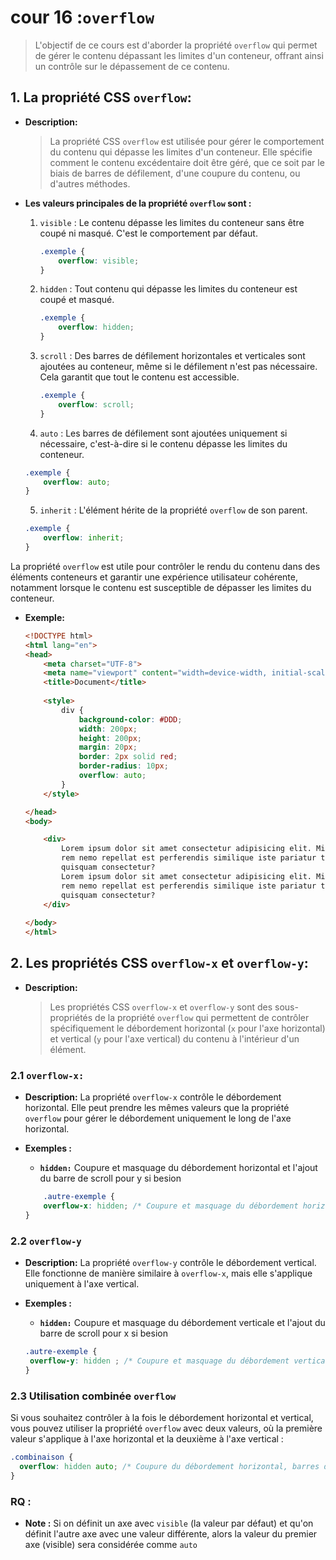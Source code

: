 # cour 16 :**``overflow``**


>L'objectif de ce cours est d'aborder la propriété `overflow` qui permet de gérer le contenu dépassant les limites d'un conteneur, offrant ainsi un contrôle sur le dépassement de ce contenu.


## 1. **La propriété CSS `overflow`:**

- **Description:**

    >La propriété CSS `overflow` est utilisée pour gérer le comportement du contenu qui dépasse les limites d'un conteneur. Elle spécifie comment le contenu excédentaire doit être géré, que ce soit par le biais de barres de défilement, d'une coupure du contenu, ou d'autres méthodes.


- **Les valeurs principales de la propriété `overflow` sont :**

    1. `visible` : Le contenu dépasse les limites du conteneur sans être coupé ni masqué. C'est le comportement par défaut.

        ```css
        .exemple {
            overflow: visible;
        }
        ```

    2. `hidden` : Tout contenu qui dépasse les limites du conteneur est coupé et masqué.

        ```css
        .exemple {
            overflow: hidden;
        }
        ```

    3. `scroll` : Des barres de défilement horizontales et verticales sont ajoutées au conteneur, même si le défilement n'est pas nécessaire. Cela garantit que tout le contenu est accessible.

        ```css
        .exemple {
            overflow: scroll;
        }
        ```

    4. `auto` : Les barres de défilement sont ajoutées uniquement si nécessaire, c'est-à-dire si le contenu dépasse les limites du conteneur.

    ```css
    .exemple {
        overflow: auto;
    }
    ```

    5. `inherit` : L'élément hérite de la propriété `overflow` de son parent.

    ```css
    .exemple {
        overflow: inherit;
    }
    ```

La propriété `overflow` est utile pour contrôler le rendu du contenu dans des éléments conteneurs et garantir une expérience utilisateur cohérente, notamment lorsque le contenu est susceptible de dépasser les limites du conteneur.


- **Exemple:**

    ```html
    <!DOCTYPE html>
    <html lang="en">
    <head>
        <meta charset="UTF-8">
        <meta name="viewport" content="width=device-width, initial-scale=1.0">
        <title>Document</title>
        
        <style>
            div {
                background-color: #DDD;
                width: 200px;
                height: 200px;
                margin: 20px;
                border: 2px solid red;
                border-radius: 10px;
                overflow: auto;
            }
        </style>

    </head>
    <body>

        <div>
            Lorem ipsum dolor sit amet consectetur adipisicing elit. Minus laborum aliquid, Lorem ipsum dolor sit amet consectetur adipisicing elit. Minus laborum aliquid, 
            rem nemo repellat est perferendis similique iste pariatur tenetur. Autem ipsum labore exercitationem aut recusandae eligendi quasi 
            quisquam consectetur?
            Lorem ipsum dolor sit amet consectetur adipisicing elit. Minus laborum aliquid, 
            rem nemo repellat est perferendis similique iste pariatur tenetur. Autem ipsum labore exercitationem aut recusandae eligendi quasi 
            quisquam consectetur?    
        </div>
        
    </body>
    </html>

    ```


## 2. **Les propriétés CSS `overflow-x` et `overflow-y`:**


- **Description:**
    >Les propriétés CSS `overflow-x` et `overflow-y` sont des sous-propriétés de la propriété `overflow` qui permettent de contrôler spécifiquement le débordement horizontal (`x` pour l'axe horizontal) et vertical (`y` pour l'axe vertical) du contenu à l'intérieur d'un élément.

### 2.1 **`overflow-x:`**

- **Description:**
La propriété `overflow-x` contrôle le débordement horizontal. Elle peut prendre les mêmes valeurs que la propriété `overflow` pour gérer le débordement uniquement le long de l'axe horizontal.

- **Exemples :**

    - **``hidden:``** Coupure et masquage du débordement horizontal et l'ajout du barre de scroll pour y si besion

    ```css
        .autre-exemple {
        overflow-x: hidden; /* Coupure et masquage du débordement horizontal et l'ajout du barre de scroll pour y si besion  */
    }
    ```

### 2.2 `overflow-y`

- **Description:**
La propriété `overflow-y` contrôle le débordement vertical. Elle fonctionne de manière similaire à `overflow-x`, mais elle s'applique uniquement à l'axe vertical.

- **Exemples :**

    - **``hidden:``** Coupure et masquage du débordement verticale et l'ajout du barre de scroll pour x si besion
    
    ```css
    .autre-exemple {
     overflow-y: hidden ; /* Coupure et masquage du débordement verticale et l'ajout du barre de scroll pour x si besion  */
    }
    ```

### 2.3 **Utilisation combinée `overflow`**

Si vous souhaitez contrôler à la fois le débordement horizontal et vertical, vous pouvez utiliser la propriété `overflow` avec deux valeurs, où la première valeur s'applique à l'axe horizontal et la deuxième à l'axe vertical :

```css
.combinaison {
  overflow: hidden auto; /* Coupure du débordement horizontal, barres de défilement verticales si nécessaire */
}
```


### RQ :

- **Note :** Si on définit un axe avec ``visible`` (la valeur par défaut) et qu'on définit l'autre axe avec une valeur différente, alors la valeur du premier axe (visible) sera considérée comme ``auto``
